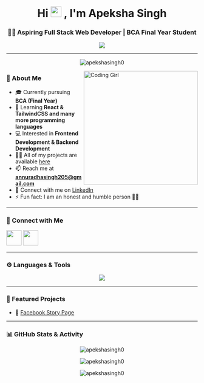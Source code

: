 <h1 align="center">
  Hi <img src="https://raw.githubusercontent.com/MartinHeinz/MartinHeinz/master/wave.gif" 
  alt="waving hand" width="28"/> , I'm Apeksha Singh
</h1>

<h3 align="center">👩‍💻 Aspiring Full Stack Web Developer | BCA Final Year Student</h3>

<p align="center">
  <img src="https://readme-typing-svg.herokuapp.com?size=22&duration=4000&color=ff69b4&center=true&vCenter=true&width=500&lines=Frontend+Developer;React+%7C+TailwindCSS+Learner;Passionate+about+Coding+✨;Always+Learning+New+Things" />
</p>

---

<p align="center">
  <img src="https://komarev.com/ghpvc/?username=apekshasingh0&label=Profile%20views&color=ff69b4&style=flat" alt="apekshasingh0" />
</p>

<img align="right" alt="Coding Girl" width="300" src="https://cdn.dribbble.com/users/720825/screenshots/3253310/slim-jim-_dribbble_-_800x600_.gif"/>

### 🌟 About Me
- 🎓 Currently pursuing **BCA (Final Year)**  
- 🌱 Learning **React & TailwindCSS and many more programming languages**  
- 💻 Interested in **Frontend Development & Backend Development**  
- 👩‍💻 All of my projects are available [here](https://github.com/apekshasingh0?tab=repositories)  
- 📫 Reach me at **annuradhasingh205@gmail.com**  
- 💼 Connect with me on [LinkedIn](https://www.linkedin.com/in/apeksha-singh-4079ba339/)  
- ⚡ Fun fact: I am an honest and humble person 🌱✨  

---

### 🤝 Connect with Me
<p align="left">
<a href="https://linkedin.com/in/apeksha-singh-4079ba339" target="_blank"><img src="https://skillicons.dev/icons?i=linkedin" height="40"/></a>
<a href="https://github.com/apekshasingh0" target="_blank"><img src="https://skillicons.dev/icons?i=github" height="40"/></a>
</p>

---

### ⚙️ Languages & Tools
<p align="center">
<img src="https://skillicons.dev/icons?i=html,css,js,react,tailwind,github,vscode,mongodb,mysql,firebase,nodejs" />
</p>

---

### 📌 Featured Projects
- 📖 [Facebook Story Page](https://apekshasingh0.github.io/facebook-story/)  

---

### 📊 GitHub Stats & Activity
<p align="center">
  <img src="https://github-readme-stats.vercel.app/api/top-langs?username=apekshasingh0&show_icons=true&locale=en&layout=compact&theme=radical" alt="apekshasingh0" />
</p>
<p align="center">
  <img src="https://github-readme-stats.vercel.app/api?username=apekshasingh0&show_icons=true&theme=radical" alt="apekshasingh0" />
</p>
<p align="center">
  <img src="https://github-readme-streak-stats.herokuapp.com/?user=apekshasingh0&theme=radical" alt="apekshasingh0" />
</p>
